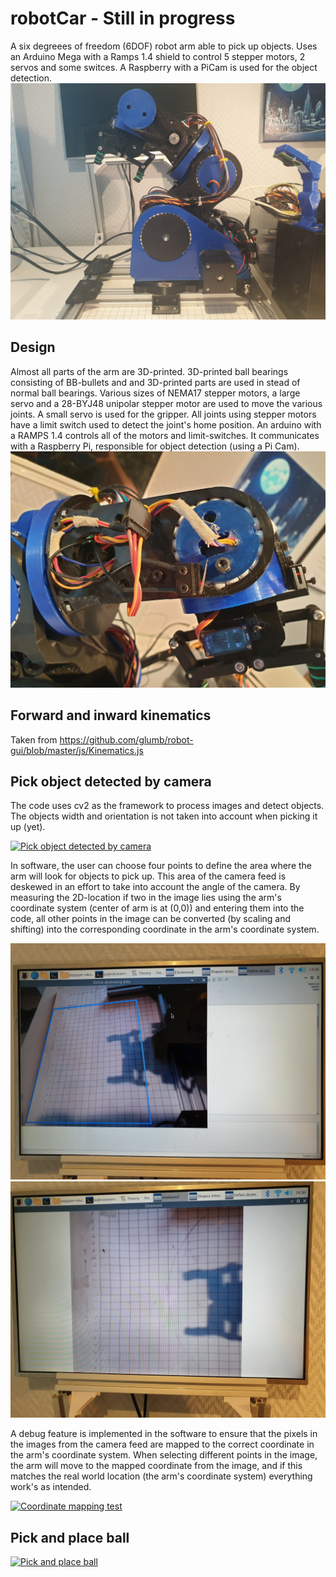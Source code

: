 # robotCar - Still in progress
A six degreees of freedom (6DOF) robot arm able to pick up objects. Uses an Arduino Mega with a Ramps 1.4 shield to control 5 stepper motors, 2 servos and some switces. A Raspberry with a PiCam is used for the object detection.
![arm](images/arm.jpg)

## Design
Almost all parts of the arm are 3D-printed. 3D-printed ball bearings consisting of BB-bullets and and 3D-printed parts are used in stead of normal ball bearings.
Various sizes of NEMA17 stepper motors, a large servo and a 28-BYJ48  unipolar stepper motor are used to move the various joints. A small servo is used for the gripper. All joints using stepper motors have a limit switch used to detect the joint's home position. 
An arduino with a RAMPS 1.4 controls all of the motors and limit-switches. It communicates with a Raspberry Pi, responsible for object detection (using a Pi Cam).
![bearing](images/bearing_1.jpg)

## Forward and inward kinematics
Taken from https://github.com/glumb/robot-gui/blob/master/js/Kinematics.js
## Pick object detected by camera
The code uses cv2 as the framework to process images and detect objects. The objects width and orientation is not taken into account when picking it up (yet).

[![Pick object detected by camera](https://img.youtube.com/vi/NfAm4Rar-Uk/0.jpg)](https://youtu.be/NfAm4Rar-Uk)

In software, the user can choose four points to define the area where the arm will look for objects to pick up. This area of the camera feed is deskewed in an effort to take into account the angle of the camera. By measuring the 2D-location if two in the image lies using the arm's coordinate system (center of arm is at (0,0)) and entering them into the code, all other points in the image can be converted (by scaling and shifting) into the corresponding coordinate in the arm's coordinate system.

![select_area](images/select_area.jpg)
![selected_area](images/selected_area.jpg)

A debug feature is implemented in the software to ensure that the pixels in the images from the camera feed are mapped to the correct coordinate in the arm's coordinate system. When selecting different points in the image, the arm will move to the mapped coordinate from the image, and if this matches the real world location (the arm's coordinate system) everything work's as intended.

[![Coordinate mapping test](https://img.youtube.com/vi/9uHPGsZpFGw/0.jpg)](https://youtu.be/9uHPGsZpFGw)

## Pick and place ball

[![Pick and place ball](https://img.youtube.com/vi/iDKqw5VlQdQ/0.jpg)](https://youtu.be/iDKqw5VlQdQ)



